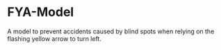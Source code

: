 # FYA-Model
A model to prevent accidents caused by blind spots when relying on the flashing yellow arrow to turn left.
